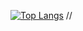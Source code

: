 [![Top Langs](https://github-readme-stats.vercel.app/api/top-langs/?username=havenfricke)](https://github.com/havenfricke/github-readme-stats)
//
